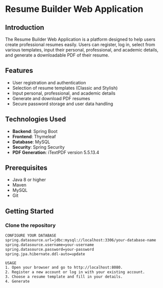 # Resume Builder Web Application

## Introduction
The Resume Builder Web Application is a platform designed to help users create professional resumes easily. Users can register, log in, select from various templates, input their personal, professional, and academic details, and generate a downloadable PDF of their resume.

## Features
- User registration and authentication
- Selection of resume templates (Classic and Stylish)
- Input personal, professional, and academic details
- Generate and download PDF resumes
- Secure password storage and user data handling

## Technologies Used
- **Backend**: Spring Boot
- **Frontend**: Thymeleaf
- **Database**: MySQL
- **Security**: Spring Security
- **PDF Generation**: iTextPDF version 5.5.13.4

## Prerequisites
- Java 8 or higher
- Maven
- MySQL
- Git

## Getting Started
### Clone the repository
```sh
CONFIGURE YOUR DATABASE
spring.datasource.url=jdbc:mysql://localhost:3306/your-database-name
spring.datasource.username=your-username
spring.datasource.password=your-password
spring.jpa.hibernate.ddl-auto=update

USAGE
1. Open your browser and go to http://localhost:8080.
2. Register a new account or log in with your existing account.
3. Choose a resume template and fill in your details.
4. Generate 
